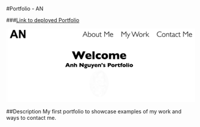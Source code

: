 #Portfolio - AN

###[Link to deployed Portfolio](https://kwinahn.github.io/portfolio/)

![image](./assets/images/screenshot.png)


##Description
My first portfolio to showcase examples of my work and ways to contact me.





